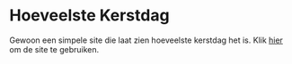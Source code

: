 # Hoeveelste Kerstdag
Gewoon een simpele site die laat zien hoeveelste kerstdag het is. Klik [hier](https://mythikangel.github.io/hoeveelste-kerstdag/index.html) om de site te gebruiken.
